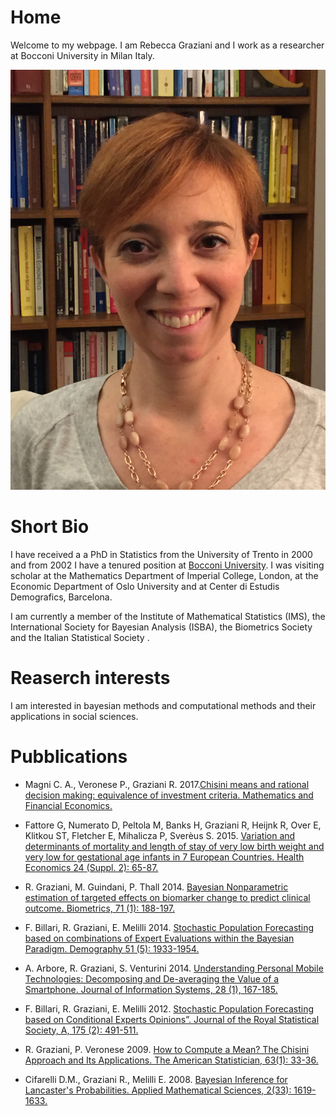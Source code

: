 # Home 

Welcome to my webpage. I am Rebecca Graziani and I work as a researcher at Bocconi University in Milan Italy. 

![myphoto](https://github.com/rebgraz/rebgraz.github.io/blob/master/foto_RGraziani.jpg)

# Short Bio 
I have received a a PhD in Statistics from the University of Trento in 2000 and from 2002 I have a tenured position at [Bocconi University](http://didattica.unibocconi.eu/docenti/cv.php?rif=49290&cognome=GRAZIANI&nome=REBECCA).
I was visiting scholar at the Mathematics Department of Imperial College, London, at the Economic Department of Oslo University and at Center di Estudis Demografics, Barcelona.

I am currently a member of the Institute of Mathematical Statistics (IMS), the International Society for Bayesian Analysis (ISBA), the Biometrics Society and the Italian Statistical Society . 

# Reaserch interests
I am interested in bayesian methods and computational methods and their applications in social sciences. 

# Pubblications
 - Magni C. A., Veronese P., Graziani R. 2017.[Chisini means and rational decision making: equivalence of investment criteria. Mathematics and Financial Economics.](https://www.springerprofessional.de/en/chisini-means-and-rational-decision-making-equivalence-of-invest/15110002)

- Fattore G, Numerato D, Peltola M, Banks H, Graziani R, Heijnk R, Over E, Klitkou ST, Fletcher E, Mihalicza P, Sverèus S. 2015. [Variation and determinants of mortality and length of stay of very low birth weight and very low for gestational age infants in 7 European Countries. Health Economics 24 (Suppl. 2): 65-87.](http://onlinelibrary.wiley.com/doi/10.1002/hec.3261/abstract)

- R. Graziani, M. Guindani, P. Thall 2014. [Bayesian Nonparametric estimation of targeted effects on biomarker change to predict clinical outcome. Biometrics, 71 (1): 188-197.](http://onlinelibrary.wiley.com/doi/10.1111/biom.12250/abstract)

- F. Billari, R. Graziani, E. Melilli 2014. [Stochastic Population Forecasting based on combinations of Expert Evaluations within the Bayesian Paradigm. Demography 51 (5): 1933-1954.](https://link.springer.com/article/10.1007/s13524-014-0318-5)

- A. Arbore, R. Graziani, S. Venturini 2014. [Understanding Personal Mobile Technologies: Decomposing and De-averaging the Value of a Smartphone. Journal of Information Systems, 28 (1), 167-185.](http://aaapubs.org/doi/abs/10.2308/isys-50668?code=aaan-site)

- F. Billari, R. Graziani, E. Melilli 2012.  [Stochastic Population Forecasting based on Conditional Experts Opinions”. Journal of the Royal Statistical Society, A, 175 (2): 491-511.](http://onlinelibrary.wiley.com/doi/10.1111/j.1467-985X.2011.01015.x/abstract)

- R. Graziani, P. Veronese 2009. [How to Compute a Mean? The Chisini Approach and Its Applications. The American Statistician, 63(1): 33-36.](https://amstat.tandfonline.com/doi/abs/10.1198/tast.2009.0006#.Wpe99edG2Lg)

- Cifarelli D.M., Graziani R., Melilli E. 2008. [Bayesian Inference for Lancaster's Probabilities. Applied Mathematical Sciences, 2(33): 1619-1633.](http://www.m-hikari.com/ams/ams-password-2008/ams-password33-36-2008/melilliAMS33-36-2008.pdf)


